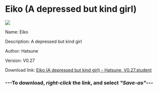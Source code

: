 # Eiko (A depressed but kind girl)

<img src = "https://raw.githubusercontent.com/Arbiter1223/Koukou-Gurashi-Custom-Students/master/Students/Files/Eiko%20(A%20depressed%20but%20kind%20girl).png">

Name: Eiko

Description: A depressed but kind girl

Author: Hatsune

Version: V0.27

Download link: <a href="https://raw.githubusercontent.com/Arbiter1223/Koukou-Gurashi-Custom-Students/master/Students/Files/Eiko%20(A%20depressed%20but%20kind%20girl)%20-%20Hatsune%2C%20V0.27.student">Eiko (A depressed but kind girl) - Hatsune, V0.27.student</a>

### ---**To download, _right-click_ the link, and select _"Save-as"_**---

